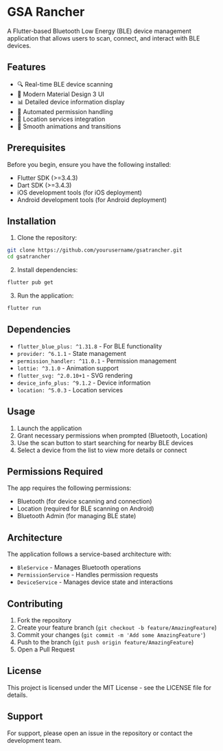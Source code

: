 # GSA Rancher

A Flutter-based Bluetooth Low Energy (BLE) device management application that allows users to scan, connect, and interact with BLE devices.

## Features

- 🔍 Real-time BLE device scanning
- 📱 Modern Material Design 3 UI
- 📊 Detailed device information display
- 🔐 Automated permission handling
- 📍 Location services integration
- 💫 Smooth animations and transitions

## Prerequisites

Before you begin, ensure you have the following installed:
- Flutter SDK (>=3.4.3)
- Dart SDK (>=3.4.3)
- iOS development tools (for iOS deployment)
- Android development tools (for Android deployment)

## Installation

1. Clone the repository:
```bash
git clone https://github.com/yourusername/gsatrancher.git
cd gsatrancher
```

2. Install dependencies:
```bash
flutter pub get
```

3. Run the application:
```bash
flutter run
```

## Dependencies

- `flutter_blue_plus: ^1.31.8` - For BLE functionality
- `provider: ^6.1.1` - State management
- `permission_handler: ^11.0.1` - Permission management
- `lottie: ^3.1.0` - Animation support
- `flutter_svg: ^2.0.10+1` - SVG rendering
- `device_info_plus: ^9.1.2` - Device information
- `location: ^5.0.3` - Location services

## Usage

1. Launch the application
2. Grant necessary permissions when prompted (Bluetooth, Location)
3. Use the scan button to start searching for nearby BLE devices
4. Select a device from the list to view more details or connect

## Permissions Required

The app requires the following permissions:
- Bluetooth (for device scanning and connection)
- Location (required for BLE scanning on Android)
- Bluetooth Admin (for managing BLE state)

## Architecture

The application follows a service-based architecture with:
- `BleService` - Manages Bluetooth operations
- `PermissionService` - Handles permission requests
- `DeviceService` - Manages device state and interactions

## Contributing

1. Fork the repository
2. Create your feature branch (`git checkout -b feature/AmazingFeature`)
3. Commit your changes (`git commit -m 'Add some AmazingFeature'`)
4. Push to the branch (`git push origin feature/AmazingFeature`)
5. Open a Pull Request

## License

This project is licensed under the MIT License - see the LICENSE file for details.

## Support

For support, please open an issue in the repository or contact the development team.
